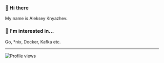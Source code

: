 ### 👋 Hi there
My name is Aleksey Knyazhev. 

### 👀 I'm interested in...
Go, \*nix, Docker, Kafka etc.

---

![Profile views](https://gpvc.arturio.dev/muhomorfus)

<!--
**muhomorfus/muhomorfus** is a ✨ _special_ ✨ repository because its `README.md` (this file) appears on your GitHub profile.

Here are some ideas to get you started:

- 🔭 I’m currently working on ...
- 🌱 I’m currently learning ...
- 👯 I’m looking to collaborate on ...
- 🤔 I’m looking for help with ...
- 💬 Ask me about ...
- 📫 How to reach me: ...
- 😄 Pronouns: ...
- ⚡ Fun fact: ...
-->


